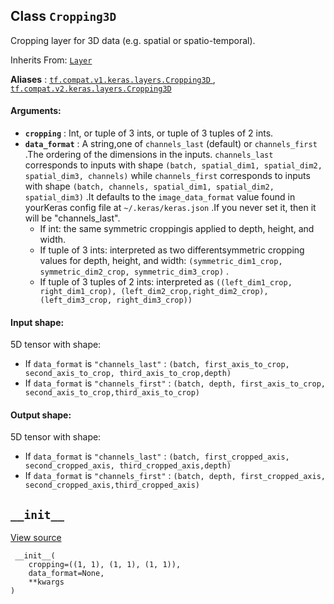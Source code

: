 

## Class  `Cropping3D` 
Cropping layer for 3D data (e.g. spatial or spatio-temporal).

Inherits From: [ `Layer` ](https://tensorflow.google.cn/api_docs/python/tf/keras/layers/Layer)

**Aliases** : [ `tf.compat.v1.keras.layers.Cropping3D` ](/api_docs/python/tf/keras/layers/Cropping3D), [ `tf.compat.v2.keras.layers.Cropping3D` ](/api_docs/python/tf/keras/layers/Cropping3D)

#### Arguments:
- **`cropping`** : Int, or tuple of 3 ints, or tuple of 3 tuples of 2 ints.
- **`data_format`** : A string,one of  `channels_last`  (default) or  `channels_first` .The ordering of the dimensions in the inputs. `channels_last`  corresponds to inputs with shape `(batch, spatial_dim1, spatial_dim2, spatial_dim3, channels)` while  `channels_first`  corresponds to inputs with shape `(batch, channels, spatial_dim1, spatial_dim2, spatial_dim3)` .It defaults to the  `image_data_format`  value found in yourKeras config file at  `~/.keras/keras.json` .If you never set it, then it will be "channels_last".
    - If int: the same symmetric croppingis applied to depth, height, and width.
    - If tuple of 3 ints: interpreted as two differentsymmetric cropping values for depth, height, and width: `(symmetric_dim1_crop, symmetric_dim2_crop, symmetric_dim3_crop)` .
    - If tuple of 3 tuples of 2 ints: interpreted as `((left_dim1_crop, right_dim1_crop), (left_dim2_crop,right_dim2_crop), (left_dim3_crop, right_dim3_crop))` 


#### Input shape:
5D tensor with shape:

- If  `data_format`  is  `"channels_last"` : `(batch, first_axis_to_crop, second_axis_to_crop, third_axis_to_crop,depth)` 
- If  `data_format`  is  `"channels_first"` : `(batch, depth, first_axis_to_crop, second_axis_to_crop,third_axis_to_crop)` 


#### Output shape:
5D tensor with shape:

- If  `data_format`  is  `"channels_last"` : `(batch, first_cropped_axis, second_cropped_axis, third_cropped_axis,depth)` 
- If  `data_format`  is  `"channels_first"` : `(batch, depth, first_cropped_axis, second_cropped_axis,third_cropped_axis)` 


##  `__init__` 
[View source](https://github.com/tensorflow/tensorflow/blob/r2.0/tensorflow/python/keras/layers/convolutional.py#L2553-L2583)

```
 __init__(
    cropping=((1, 1), (1, 1), (1, 1)),
    data_format=None,
    **kwargs
)
 
```

